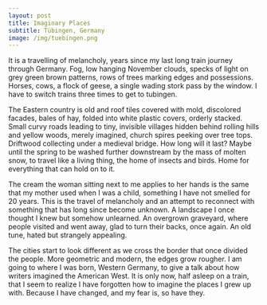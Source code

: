 ```yaml
---
layout: post
title: Imaginary Places
subtitle: Tübingen, Germany
image: /img/tuebingen.png
---
```

It is a travelling of melancholy, years since my last long train journey through Germany. Fog, low hanging November clouds, specks of light on grey green brown patterns, rows of trees marking edges and possessions. Horses, cows, a flock of geese, a single wading stork pass by the window. I have to switch trains three times to get to tubingen.

The Eastern country is old and roof tiles covered with mold, discolored facades, bales of hay, folded into white plastic covers, orderly stacked. Small curvy roads leading to tiny, invisible villages hidden behind rolling hills and yellow woods, merely imagined, church spires peeking over tree tops. Driftwood collecting under a medieval bridge. How long will it last? Maybe until the spring to be washed further downstream by the mass of molten snow, to travel like a living thing, the home of insects and birds. Home for everything that can hold on to it.

The cream the woman sitting next to me applies to her hands is the same that my mother used when I was a child, something I have not smelled for 20 years. This is the travel of melancholy and an attempt to reconnect with something that has long since become unknown. A landscape I once thought I knew but somehow unlearned. An overgrown graveyard, where people visited and went away, glad to turn their backs, once again. An old tune, hated but strangely appealing.

The cities start to look different as we cross the border that once divided the people. More geometric and modern, the edges grow rougher. I am going to where I was born, Western Germany, to give a talk about how writers imagined the American West. It is only now, half asleep on a train, that I seem to realize I have forgotten how to imagine the places I grew up with. Because I have changed, and my fear is, so have they.

